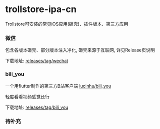 # trollstore-ipa-cn
Trollstore可安装的常见iOS应用(砸壳)、插件版本、第三方应用

### 微信

包含各版本砸壳、部分版本注入净化, 砸壳来源于互联网, 详见Release页说明

下载地址: [releases/tag/wechat](https://github.com/Taosky/trollstore-ipa-cn/releases/tag/wechat)


### bili_you

一个用flutter制作的第三方B站客户端 
[lucinhu/bili_you](https://github.com/lucinhu/bili_you)

轻度看看视频感觉还行

下载地址: [releases/tag/bili_you](https://github.com/Taosky/trollstore-ipa-cn/releases/tag/bili_you)

### 待补充
